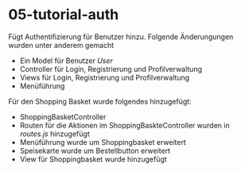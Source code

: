 # 05-tutorial-auth

Fügt Authentifizierung für Benutzer hinzu.
Folgende Änderungungen wurden unter anderem gemacht

* Ein Model für Benutzer *User*  
* Controller für Login, Registrierung und Profilverwaltung
* Views für Login, Registrierung und Profilverwaltung
* Menüführung
 
 Für den Shopping Basket wurde folgendes hinzugefügt:

 * ShoppingBasketController
 * Routen für die Aktionen im ShoppingBaskteController wurden in *routes.js* hinzugefügt
 * Menüführung wurde um Shoppingbasket erweitert
 * Speisekarte wurde um Bestellbutton erweitert
 * View für Shoppingbasket wurde hinzugefügt
